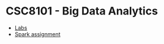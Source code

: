 # CSC8101 - Big Data Analytics

- [Labs](01-labs/README.md)
- [Spark assignment](02-assignment-spark/CSC8101-spark-coursework.ipynb)
